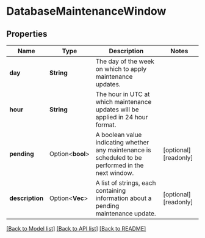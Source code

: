 # DatabaseMaintenanceWindow

## Properties

Name | Type | Description | Notes
------------ | ------------- | ------------- | -------------
**day** | **String** | The day of the week on which to apply maintenance updates. | 
**hour** | **String** | The hour in UTC at which maintenance updates will be applied in 24 hour format. | 
**pending** | Option<**bool**> | A boolean value indicating whether any maintenance is scheduled to be performed in the next window. | [optional][readonly]
**description** | Option<**Vec<String>**> | A list of strings, each containing information about a pending maintenance update. | [optional][readonly]

[[Back to Model list]](../README.md#documentation-for-models) [[Back to API list]](../README.md#documentation-for-api-endpoints) [[Back to README]](../README.md)


